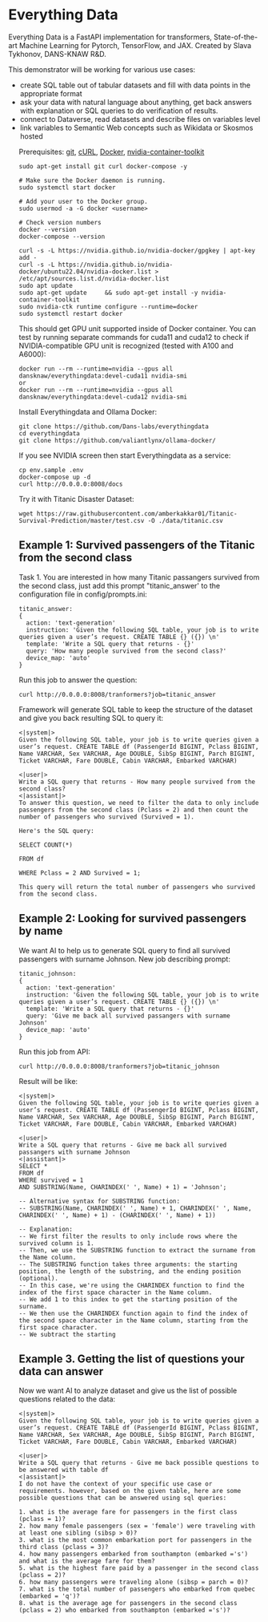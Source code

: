# Everything Data

Everything Data is a FastAPI implementation for transformers, State-of-the-art Machine Learning for Pytorch, TensorFlow, and JAX. 
Created by Slava Tykhonov, DANS-KNAW R&D.

This demonstrator will be working for various use cases:
- create SQL table out of tabular datasets and fill with data points in the appropriate format
- ask your data with natural language about anything, get back answers with explanation or SQL queries to do verification of results.
- connect to Dataverse, read datasets and describe files on variables level
- link variables to Semantic Web concepts such as Wikidata or Skosmos hosted

<!--- Indent entire section -->
<div style="margin-left: 1.5em;">

Prerequisites: [git](https://git-scm.com/downloads), [cURL](https://curl.haxx.se/download.html), [Docker](https://docs.docker.com/get-docker/), [nvidia-container-toolkit](https://docs.nvidia.com/datacenter/cloud-native/container-toolkit/latest/install-guide.html)

```shell
sudo apt-get install git curl docker-compose -y

# Make sure the Docker daemon is running.
sudo systemctl start docker

# Add your user to the Docker group.
sudo usermod -a -G docker <username>

# Check version numbers  
docker --version
docker-compose --version

curl -s -L https://nvidia.github.io/nvidia-docker/gpgkey | apt-key add -
curl -s -L https://nvidia.github.io/nvidia-docker/ubuntu22.04/nvidia-docker.list > /etc/apt/sources.list.d/nvidia-docker.list
sudo apt update
sudo apt-get update     && sudo apt-get install -y nvidia-container-toolkit
sudo nvidia-ctk runtime configure --runtime=docker
sudo systemctl restart docker
```
This should get GPU unit supported inside of Docker container. You can test by running separate commands for cuda11 and cuda12 to check if NVIDIA-compatible GPU unit is recognized (tested with A100 and A6000):
```
docker run --rm --runtime=nvidia --gpus all dansknaw/everythingdata:devel-cuda11 nvidia-smi
or
docker run --rm --runtime=nvidia --gpus all dansknaw/everythingdata:devel-cuda12 nvidia-smi
```

Install Everythingdata and Ollama Docker:
```
git clone https://github.com/Dans-labs/everythingdata
cd everythingdata
git clone https://github.com/valiantlynx/ollama-docker/
```

If you see NVIDIA screen then start Everythingdata as a service:
```
cp env.sample .env
docker-compose up -d
curl http://0.0.0.0:8008/docs
```
Try it with Titanic Disaster Dataset:
```
wget https://raw.githubusercontent.com/amberkakkar01/Titanic-Survival-Prediction/master/test.csv -O ./data/titanic.csv
```

## Example 1: Survived passengers of the Titanic from the second class

Task 1. You are interested in how many Titanic passangers survived from the second class, just add this prompt "titanic_answer' to the configuration file in config/prompts.ini:

```
titanic_answer:
{
  action: 'text-generation'
  instruction: 'Given the following SQL table, your job is to write queries given a user’s request. CREATE TABLE {} ({}) \n'
  template: 'Write a SQL query that returns - {}'
  query: 'How many people survived from the second class?'
  device_map: 'auto'
}
```
Run this job to answer the question:
```
curl http://0.0.0.0:8008/tranformers?job=titanic_answer
```
Framework will generate SQL table to keep the structure of the dataset and give you back resulting SQL to query it:
```
<|system|>
Given the following SQL table, your job is to write queries given a user’s request. CREATE TABLE df (PassengerId BIGINT, Pclass BIGINT, Name VARCHAR, Sex VARCHAR, Age DOUBLE, SibSp BIGINT, Parch BIGINT, Ticket VARCHAR, Fare DOUBLE, Cabin VARCHAR, Embarked VARCHAR)

<|user|>
Write a SQL query that returns - How many people survived from the second class?
<|assistant|>
To answer this question, we need to filter the data to only include passengers from the second class (Pclass = 2) and then count the number of passengers who survived (Survived = 1).

Here's the SQL query:

SELECT COUNT(*)

FROM df

WHERE Pclass = 2 AND Survived = 1;

This query will return the total number of passengers who survived from the second class.
```

## Example 2: Looking for survived passengers by name
We want AI to help us to generate SQL query to find all survived passengers with surname Johnson.
New job describing prompt:
```
titanic_johnson:
{
  action: 'text-generation'
  instruction: 'Given the following SQL table, your job is to write queries given a user’s request. CREATE TABLE {} ({}) \n'
  template: 'Write a SQL query that returns - {}'
  query: 'Give me back all survived passangers with surname Johnson'
  device_map: 'auto'
}
```
Run this job from API:
```
curl http://0.0.0.0:8008/tranformers?job=titanic_johnson
```


Result will be like:
```
<|system|>
Given the following SQL table, your job is to write queries given a user’s request. CREATE TABLE df (PassengerId BIGINT, Pclass BIGINT, Name VARCHAR, Sex VARCHAR, Age DOUBLE, SibSp BIGINT, Parch BIGINT, Ticket VARCHAR, Fare DOUBLE, Cabin VARCHAR, Embarked VARCHAR)

<|user|>
Write a SQL query that returns - Give me back all survived passangers with surname Johnson
<|assistant|>
SELECT *
FROM df
WHERE survived = 1
AND SUBSTRING(Name, CHARINDEX(' ', Name) + 1) = 'Johnson';

-- Alternative syntax for SUBSTRING function:
-- SUBSTRING(Name, CHARINDEX(' ', Name) + 1, CHARINDEX(' ', Name, CHARINDEX(' ', Name) + 1) - (CHARINDEX(' ', Name) + 1))

-- Explanation:
-- We first filter the results to only include rows where the survived column is 1.
-- Then, we use the SUBSTRING function to extract the surname from the Name column.
-- The SUBSTRING function takes three arguments: the starting position, the length of the substring, and the ending position (optional).
-- In this case, we're using the CHARINDEX function to find the index of the first space character in the Name column.
-- We add 1 to this index to get the starting position of the surname.
-- We then use the CHARINDEX function again to find the index of the second space character in the Name column, starting from the first space character.
-- We subtract the starting
```

## Example 3. Getting the list of questions your data can answer

Now we want AI to analyze dataset and give us the list of possible questions related to the data:
```
<|system|>
Given the following SQL table, your job is to write queries given a user’s request. CREATE TABLE df (PassengerId BIGINT, Pclass BIGINT, Name VARCHAR, Sex VARCHAR, Age DOUBLE, SibSp BIGINT, Parch BIGINT, Ticket VARCHAR, Fare DOUBLE, Cabin VARCHAR, Embarked VARCHAR)

<|user|>
Write a SQL query that returns - Give me back possible questions to be answered with table df
<|assistant|>
I do not have the context of your specific use case or requirements. however, based on the given table, here are some possible questions that can be answered using sql queries:

1. what is the average fare for passengers in the first class (pclass = 1)?
2. how many female passengers (sex = 'female') were traveling with at least one sibling (sibsp > 0)?
3. what is the most common embarkation port for passengers in the third class (pclass = 3)?
4. how many passengers embarked from southampton (embarked ='s') and what is the average fare for them?
5. what is the highest fare paid by a passenger in the second class (pclass = 2)?
6. how many passengers were traveling alone (sibsp = parch = 0)?
7. what is the total number of passengers who embarked from quebec (embarked = 'q')?
8. what is the average age for passengers in the second class (pclass = 2) who embarked from southampton (embarked ='s')?
```
